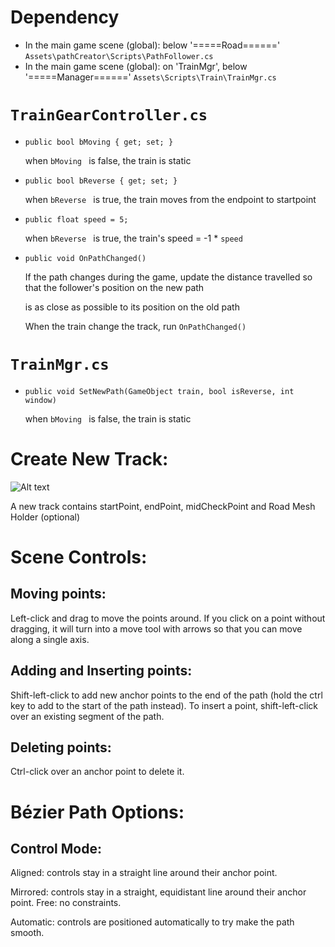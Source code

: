 # Dependency
- In the main game scene (global): below '=====Road======' `Assets\pathCreator\Scripts\PathFollower.cs`
- In the main game scene (global): on 'TrainMgr', below '=====Manager======' `Assets\Scripts\Train\TrainMgr.cs`

# `TrainGearController.cs`

-   `public bool bMoving { get; set; }`

    when `bMoving ` is false, the train is static

-   `public bool bReverse { get; set; } `

    when `bReverse ` is true, the train moves from the endpoint to startpoint

-   `public float speed = 5;`

    when `bReverse ` is true, the train's speed = -1 * `speed `

-   `public void OnPathChanged() `

    If the path changes during the game, update the distance travelled so that the follower's position on the new path
    
    is as close as possible to its position on the old path

    When the train change the track, run `OnPathChanged() `


# `TrainMgr.cs`

-   `public void SetNewPath(GameObject train, bool isReverse, int window)`

    when `bMoving ` is false, the train is static

# Create New Track:
![Alt text](https://user-images.githubusercontent.com/49530505/163629604-67efb9c1-d059-411e-8baf-b946ae81d10b.png "track")

A new track contains startPoint, endPoint, midCheckPoint and Road Mesh Holder (optional)

# Scene Controls:
## Moving points:
Left-click and drag to move the points around. If you click on a point without
dragging, it will turn into a move tool with arrows so that you can move along a
single axis.

## Adding and Inserting points:
Shift-left-click to add new anchor points to the end of the path (hold the ​ctrl ​key
to add to the start of the path instead). To insert a point, shift-left-click over an
existing segment of the path.

## Deleting points:
Ctrl-click over an anchor point to delete it.

# Bézier Path Options:
## Control Mode:
Aligned:​ controls stay in a straight line around their anchor point.

Mirrored:​ controls stay in a straight, equidistant line around their anchor point.
Free:​ no constraints.

Automatic:​ controls are positioned automatically to try make the path smooth.
